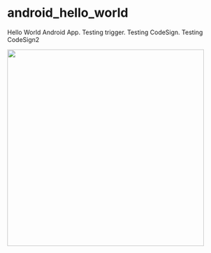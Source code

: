 android_hello_world
===================

Hello World Android App. Testing trigger. Testing CodeSign. Testing CodeSign2

<img src="http://i.imgur.com/dio0DXF.png" width="450" />
